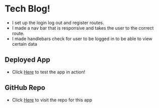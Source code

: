 # Tech Blog!
* I set up the login log out and register routes.
* I made a nav bar that is responsive and takes the user to the correct route.
* I made handlebars check for user to be logged in to be able to view certain data


## Deployed App
* Click [Here](https://tech-blog-mustafa.herokuapp.com/) to test the app in action!

## GitHub Repo
* Click [Here](https://github.com/KappaMustafa/tech_blog) to visit the repo for this app